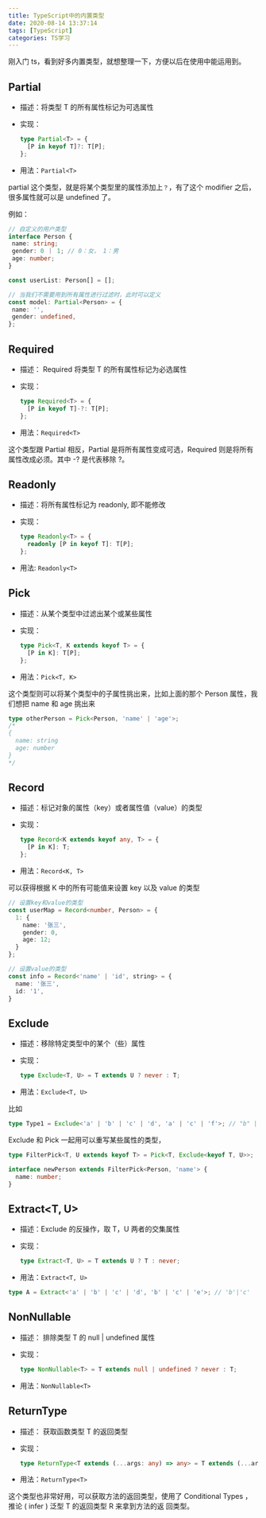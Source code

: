 ```yaml
---
title: TypeScript中的内置类型
date: 2020-08-14 13:37:14
tags: [TypeScript]
categories: TS学习
---
```


刚入门 ts，看到好多内置类型，就想整理一下，方便以后在使用中能运用到。

## Partial

- 描述：将类型 T 的所有属性标记为可选属性
- 实现：

  ```ts
  type Partial<T> = {
    [P in keyof T]?: T[P];
  };
  ```

- 用法：`Partial<T>`

partial 这个类型，就是将某个类型里的属性添加上`？`，有了这个 modifier 之后，很多属性就可以是 undefined 了。

例如：

```ts
// 自定义的用户类型
interface Person {
 name: string;
 gender: 0 ｜ 1; // 0：女， 1：男
 age: number;
}

const userList: Person[] = [];

// 当我们不需要用到所有属性进行过滤时，此时可以定义
const model: Partial<Person> = {
 name: '',
 gender: undefined,
};
```

## Required

- 描述： Required 将类型 T 的所有属性标记为必选属性
- 实现：

  ```ts
  type Required<T> = {
    [P in keyof T]-?: T[P];
  };
  ```

- 用法：`Required<T>`

这个类型跟 Partial 相反，Partial 是将所有属性变成可选，Required 则是将所有属性改成必须。其中 -? 是代表移除 ?。

## Readonly

- 描述：将所有属性标记为 readonly, 即不能修改
- 实现：

  ```ts
  type Readonly<T> = {
    readonly [P in keyof T]: T[P];
  };
  ```

- 用法: `Readonly<T>`

## Pick

- 描述：从某个类型中过滤出某个或某些属性
- 实现：

  ```ts
  type Pick<T, K extends keyof T> = {
    [P in K]: T[P];
  };
  ```

- 用法：`Pick<T, K>`

这个类型则可以将某个类型中的子属性挑出来，比如上面的那个 Person 属性，我们想把 name 和 age 挑出来

```ts
type otherPerson = Pick<Person, 'name' | 'age'>;
/*
{
  name: string
  age: number
}
*/
```

## Record

- 描述：标记对象的属性（key）或者属性值（value）的类型
- 实现：

  ```ts
  type Record<K extends keyof any, T> = {
    [P in K]: T;
  };
  ```

- 用法：`Record<K, T>`

可以获得根据 K 中的所有可能值来设置 key 以及 value 的类型

```ts
// 设置key和value的类型
const userMap = Record<number, Person> = {
  1: {
    name: '张三',
    gender: 0,
    age: 12;
  }
};

// 设置value的类型
const info = Record<'name' | 'id', string> = {
  name: '张三',
  id: '1',
}
```

## Exclude

- 描述：移除特定类型中的某个（些）属性
- 实现：

  ```ts
  type Exclude<T, U> = T extends U ? never : T;
  ```

- 用法：`Exclude<T, U>`

比如

```ts
type Type1 = Exclude<'a' | 'b' | 'c' | 'd', 'a' | 'c' | 'f'>; // "b" | "d"
```

Exclude 和 Pick 一起用可以重写某些属性的类型，

```ts
type FilterPick<T, U extends keyof T> = Pick<T, Exclude<keyof T, U>>;

interface newPerson extends FilterPick<Person, 'name'> {
  name: number;
}
```

## Extract<T, U>

- 描述：Exclude 的反操作，取 T，U 两者的交集属性
- 实现：

  ```ts
  type Extract<T, U> = T extends U ? T : never;
  ```

- 用法：`Extract<T, U>`

```ts
type A = Extract<'a' | 'b' | 'c' | 'd', 'b' | 'c' | 'e'>; // 'b'|'c'
```

## NonNullable

- 描述： 排除类型 T 的 null | undefined 属性
- 实现：

  ```ts
  type NonNullable<T> = T extends null | undefined ? never : T;
  ```

- 用法：`NonNullable<T>`

## ReturnType

- 描述： 获取函数类型 T 的返回类型
- 实现：

  ```ts
  type ReturnType<T extends (...args: any) => any> = T extends (...args: any) => infer R ? R : any;
  ```

- 用法：`ReturnType<T>`

这个类型也非常好用，可以获取方法的返回类型，使用了 Conditional Types ，推论 ( infer ) 泛型 T 的返回类型 R 来拿到方法的返
回类型。
